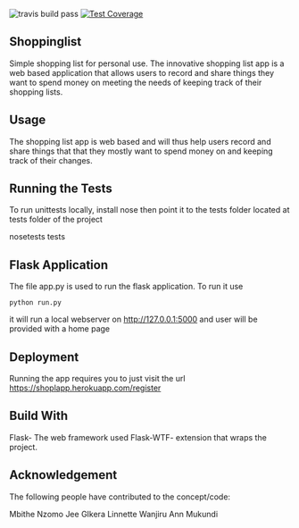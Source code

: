 
 ![travis build pass](https://travis-ci.org/joewachira/Shoppinglist.svg?branch=staging) 
[![Test Coverage](https://codeclimate.com/github/codeclimate/codeclimate/badges/coverage.svg)](https://codeclimate.com/github/codeclimate/codeclimate/coverage)

## Shoppinglist
Simple shopping list for personal use.
The innovative shopping list app is a web based application that allows users  to record and share things they want to spend money on  meeting the needs of keeping track of their shopping lists.



## Usage

The shopping list app is web based and will thus help users record and share things that that they mostly want to spend money
on and keeping track of their changes.

## Running the Tests

 To run unittests locally, install nose then point it to the tests folder located at tests folder of the project

 nosetests tests
 
 
## Flask Application

The file app.py is used to run the flask application. To run it use

    python run.py  
    
it will run a local webserver on http://127.0.0.1:5000 and user will be provided with a home page

## Deployment

Running the app requires you to just visit the url  https://shoplapp.herokuapp.com/register

## Build With
Flask- The web framework used
Flask-WTF- extension that wraps the project.

## Acknowledgement
The following people have contributed to the concept/code:

Mbithe Nzomo
Jee GIkera
Linnette Wanjiru
Ann Mukundi
